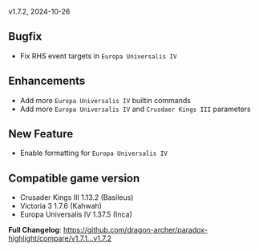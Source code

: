 v1.7.2, 2024-10-26

## Bugfix

- Fix RHS event targets in `Europa Universalis IV`

## Enhancements

- Add more `Europa Universalis IV` builtin commands
- Add more `Europa Universalis IV` and `Crusdaer Kings III` parameters

## New Feature

- Enable formatting for `Europa Universalis IV`

## Compatible game version

- Crusader Kings III 1.13.2 (Basileus)
- Victoria 3 1.7.6 (Kahwah)
- Europa Universalis IV 1.37.5 (Inca)

**Full Changelog**: https://github.com/dragon-archer/paradox-highlight/compare/v1.7.1...v1.7.2
